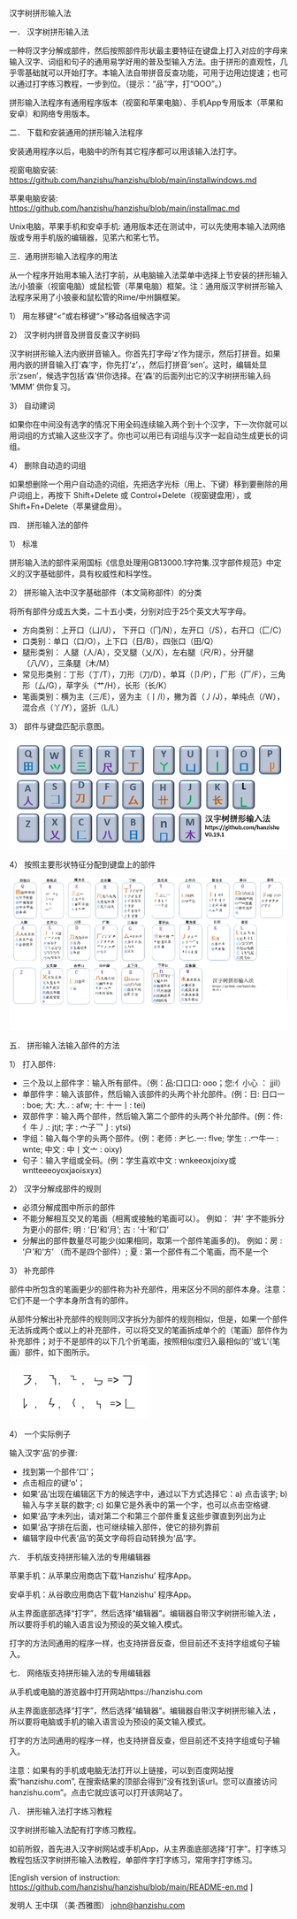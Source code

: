 ﻿
汉字树拼形输入法 


一． 汉字树拼形输入法

一种将汉字分解成部件，然后按照部件形状最主要特征在键盘上打入对应的字母来输入汉字、词组和句子的通用易学好用的普及型输入方法。由于拼形的直观性，几乎零基础就可以开始打字。本输入法自带拼音反查功能，可用于边用边提速；也可以通过打字练习教程，一步到位。（提示：“品”字，打“OOO”。）
   
拼形输入法程序有通用程序版本（视窗和苹果电脑）、手机App专用版本（苹果和安卓）和网络专用版本。
       

二． 下载和安装通用的拼形输入法程序

安装通用程序以后，电脑中的所有其它程序都可以用该输入法打字。
   
视窗电脑安装: https://github.com/hanzishu/hanzishu/blob/main/installwindows.md

苹果电脑安装: https://github.com/hanzishu/hanzishu/blob/main/installmac.md

Unix电脑，苹果手机和安卓手机: 通用版本还在测试中，可以先使用本输入法网络版或专用手机版的编辑器，见笫六和笫七节。


三．通用拼形输入法程序的用法

从一个程序开始用本输入法打字前，从电脑输入法菜单中选择上节安装的拼形输入法/小狼豪（视窗电脑）或鼠松管（苹果电脑）框架。注：通用版汉字树拼形输入法程序采用了小狼豪和鼠松管的Rime/中州韻框架。

1） 用左移键“<”或右移键“>”移动各组候选字词

2） 汉字树内拼音及拼音反查汉字树码

汉字树拼形输入法内嵌拼音输入。你首先打字母‘z’作为提示，然后打拼音。如果用内嵌的拼音输入打‘森’字，你先打‘z’，，然后打拼音‘sen’。这时，编辑处显示‘zsen’，候选字包括‘森’供你选择。在‘森’的后面列出它的汉字树拼形输入码 ’MMM’ 供你复习。

3） 自动建词

如果你在中间没有选字的情况下用全码连续输入两个到十个汉字，下一次你就可以用词组的方式输入这些汉字了。你也可以用已有词组与汉字一起自动生成更长的词组。

4） 删除自动造的词组

如果想删除一个用户自动造的词组，先把选字光标（用上、下键）移到要刪除的用户词组上，再按下 Shift+Delete 或 Control+Delete（视窗键盘用），或Shift+Fn+Delete（苹果键盘用）。


四． 拼形输入法的部件

1） 标准

拼形输入法的部件采用国标《信息处理用GB13000.1字符集.汉字部件规范》中定义的汉字基础部件，具有权威性和科学性。

2） 拼形输入法中汉字基础部件（本文简称部件）的分类

将所有部件分成五大类，二十五小类，分别对应于25个英文大写字母。

- 方向类别：上开口（凵/U）， 下开口（冂/N），左开口（/S），右开口（匚/C）
- 口类别：单口（口/O），上下口（日/B），四张口（田/Q）
- 腿形类别： 人腿（人/A），交叉腿（乂/X），左右腿（尺/R），分开腿（八/V），三条腿（木/M）
- 常见形类别：丁形（丁/T），刀形（刀/D），单耳（卩/P），厂形（厂/F），三角形（厶/G），草字头（艹/H），长形（长/K）
- 笔画类别：横为主（三/E），竖为主（丨/I），撇为首（丿/J），单纯点（/W），混合点（丫/Y），竖折（L/L）
   
3） 部件与键盘匹配示意图。
       
![alt text](https://github.com/hanzishu/hanzishu/blob/main/keymapping.png)

4） 按照主要形状特征分配到键盘上的部件
   
![alt text](https://github.com/hanzishu/hanzishu/blob/main/detailedkeymapping.png)
       

五． 拼形输入法输入部件的方法

1） 打入部件:

- 三个及以上部件字：输入所有部件。（例：品:口口口: ooo；您:亻小心 ： jjil）
- 单部件字：输入该部件，然后输入该部件的头两个补允部件。(例：日: 日口一 : boe; 大: 大.. : afw; 十: 十一丨: tei)
- 双部件字：输入两个部件，然后输入第二个部件的头两个补允部件。(例：件: 亻牛丿.: jtjt; 字 : 宀子乛亅: ytsi)
- 字组：输入每个字的头两个部件。(例：老师 : 耂匕.一: flve; 学生 : .冖牛一 : wnte; 中文 : 中丨文亠 : oixy)
- 句子：输入字组或全码。(例：学生喜欢中文 : wnkeeoxjoixy或wntteeeoyoxjaoisxyx)

2） 汉字分解成部件的规则

- 必须分解成图中所示的部件
- 不能分解相互交叉的笔画（相离或接触的笔画可以）。 例如： ‘井’ 字不能拆分为更小的部件; 明 : ‘日’和‘月’; 古 : ‘十’和‘口’
- 分解出的部件数量尽可能少(如果相同，取第一个部件笔画多的)。 例如：房 : ‘户’和‘方’ （而不是四个部件）; 夏 : 第一个部件有二个笔画，而不是一个

3） 补充部件

部件中所包含的笔画更少的部件称为补充部件，用来区分不同的部件本身。注意：它们不是一个字本身所含有的部件。

从部件分解出补充部件的规则同汉字拆分为部件的规则相似，但是，如果一个部件无法拆成两个或以上的补充部件，可以将交叉的笔画拆成单个的（笔画）部件作为补充部件；对于不是部件的以下几个折笔画，按照相似度归入最相似的‘’或‘L‘（笔画）部件，如下图所示。

![alt text](https://github.com/hanzishu/hanzishu/blob/main/strokemapping.png)
   
4） 一个实际例子

输入汉字‘品’的步骤:

- 找到第一个部件‘口’；
- 点击相应的键‘o’；
- 如果‘品’出现在编辑区下方的候选字中，通过以下方式选择它：a) 点击该字; b) 输入与字关联的数字; c) 如果它是外表中的第一个字，也可以点击空格键.
- 如果‘品’字未列出，请对第二个和第三个部件重复这些步骤直到列出为止
- 如果‘品’字排在后面，也可继续输入部件，使它的排列靠前
- 编辑字段中代表‘品’的英文字母将自动转换为‘品’字。


六． 手机版支持拼形输入法的专用编辑器

苹果手机：从苹果应用商店下载‘Hanzishu’ 程序App。

安卓手机：从谷歌应用商店下载‘Hanzishu’ 程序App。

从主界面底部选择“打字”，然后选择“编辑器”。编辑器自带汉字树拼形输入法 ，所以要将手机的输入语言设为预设的英文输入模式。

打字的方法同通用的程序一样，也支持拼音反查，但目前还不支持字组或句子输入。


七． 网络版支持拼形输入法的专用编辑器

从手机或电脑的游览器中打开网站https://hanzishu.com

从主界面底部选择“打字”，然后选择“编辑器”。编辑器自带汉字树拼形输入法 ，所以要将电脑或手机的输入语言设为预设的英文输入模式。

打字的方法同通用的程序一样，也支持拼音反查，但目前还不支持字组或句子输入。

注意：如果有的手机或电脑无法打开以上链接，可以到百度网站搜索“hanzishu.com”, 在搜索结果的顶部会得到“没有找到该url。您可以直接访问hanzishu.com”。点击它就应该可以打开该网站了。


八． 拼形输入法打字练习教程

汉字树拼形输入法配有打字练习教程。
   
如前所叙，首先进入汉字树网站或手机App，从主界面底部选择“打字”。打字练习教程包括汉字树拼形输入法教程，单部件字打字练习，常用字打字练习。

[English version of instruction: https://github.com/hanzishu/hanzishu/blob/main/README-en.md ]

发明人	王中琪	（美·西雅图） john@hanzishu.com


